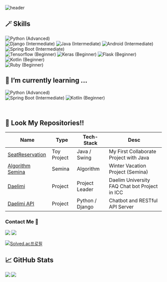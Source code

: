 ![header](https://capsule-render.vercel.app/api?type=waving&color=0:FFEBCD,100:7FFFD4&height=300&section=header&text=Life%20is%20Journey!&fontSize=90&animation=fadeIn&fontAlignY=38&desc=Hod0ri's%20GitHub%20Profile&descAlignY=51&descAlign=62)

## 🪄 Skills
   ![Python (Advanced)](https://img.shields.io/badge/python-Advanced-gold?style=for-the-badge&logo=python)  
   ![Django (Intermediate)](https://img.shields.io/badge/Django-intermediate-silver?style=for-the-badge&logo=Django)
   ![Java (Intermediate)](https://img.shields.io/badge/Java-intermediate-silver?style=for-the-badge&logo=Java)
   ![Android (Intermediate)](https://img.shields.io/badge/Android-intermediate-silver?style=for-the-badge&logo=Android)  
   ![Spring Boot (Intermediate)](https://img.shields.io/badge/SpringBoot-intermediate-silver?style=for-the-badge&logo=SpringBoot)  
   ![Tensorflow (Beginner)](https://img.shields.io/badge/Tensorflow-Beginner-green?style=for-the-badge&logo=Tensorflow)
   ![Keras (Beginner)](https://img.shields.io/badge/Keras-Beginner-green?style=for-the-badge&logo=Keras)
   ![Flask (Beginner)](https://img.shields.io/badge/Flask-Beginner-green?style=for-the-badge&logo=Flask)
   ![Kotlin (Beginner)](https://img.shields.io/badge/Kotlin-Beginner-green?style=for-the-badge&logo=Kotlin)  
   ![Ruby (Beginner)](https://img.shields.io/badge/Ruby-Beginner-green?style=for-the-badge&logo=Ruby)
   <br />
   
## 🌱 I’m currently learning ...
![Python (Advanced)](https://img.shields.io/badge/python-Advanced-gold?style=for-the-badge&logo=python)  
![Spring Boot (Intermediate)](https://img.shields.io/badge/SpringBoot-intermediate-silver?style=for-the-badge&logo=SpringBoot) 
![Kotlin (Beginner)](https://img.shields.io/badge/Kotlin-Beginner-green?style=for-the-badge&logo=Kotlin)  

   <br />
   
## 🙋 Look My Repositories!!
|Name|Type|Tech-Stack|Desc|
|---|---|---|---|
|[SeatReservation](https://github.com/Hod0ri/SeatReservation)|Toy Project|Java / Swing|My First Collaborate Project with Java|
|[Algorithm Semina](https://github.com/Hod0ri/Algorithm_Semina)|Semina|Algorithm|Winter Vacation Project (Semina)|
|[Daelimi](https://github.com/DaelimICC/Daelimi)|Project|Project Leader|Daelim University FAQ Chat bot Project in ICC|
|[Daelimi API](https://github.com/DaelimICC/Daelimi_API)|Project|Python / Django|Chatbot and RESTful API Server|

### Contact Me 👋
<img src="https://img.shields.io/badge/Discord-5865F2?style=flat-square&logo=Discord&logoColor=white"/></a>
<a href="https://open.kakao.com/o/srQJ5hEd"><img src="https://img.shields.io/badge/Kakao_Talk-FFCD00?style=flat-square&logo=KakaoTalk&logoColor=brown&link=https://open.kakao.com/o/srQJ5hEd"/></a>

[![Solved.ac프로필](http://mazassumnida.wtf/api/v2/generate_badge?boj=jhd0238)](https://solved.ac/jhd0238)  

## 📈 GitHub Stats
<img align="left" src="https://github-readme-stats.vercel.app/api?username=Hod0ri&&layout=compact&count_private=true&show_icons=true&hide_border=true&card_width=200&include_all_commits=true&bg_color=0D1117&title_color=AEF71D&text_color=AEF71D&icon_color=FFFFFF"/>  
<img align="left" src="https://github-readme-stats.vercel.app/api/top-langs/?username=Hod0ri&layout=compact&hide_border=true&card_width=600&bg_color=0D1117&title_color=FFFFFF&text_color=FFFFFF&icon_color=FFFFFF"/>
